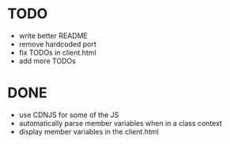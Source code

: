 TODO
====

 - write better README
 - remove hardcoded port
 - fix TODOs in client.html
 - add more TODOs

 DONE
 ====

 - use CDNJS for some of the JS
 - automatically parse member variables when in a class context
 - display member variables in the client.html
